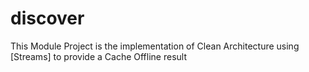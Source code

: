 # discover

This Module Project is the implementation of Clean Architecture using [Streams] to provide a Cache Offline result